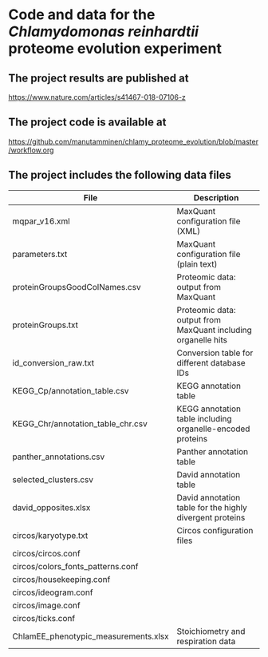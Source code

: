 # Code and data for the _Chlamydomonas reinhardtii_ proteome evolution experiment

## The project results are published at

https://www.nature.com/articles/s41467-018-07106-z

## The project code is available at

https://github.com/manutamminen/chlamy_proteome_evolution/blob/master/workflow.org

## The project includes the following data files

| File                                        | Description                                                |
| ------------------------------------------- | ------------------------------------------------------------- |
| mqpar_v16.xml                               | MaxQuant configuration file (XML)                             |
| parameters.txt                              | MaxQuant configuration file (plain text)                      |
| proteinGroupsGoodColNames.csv               | Proteomic data: output from MaxQuant                          |
| proteinGroups.txt                           | Proteomic data: output from MaxQuant including organelle hits |
| id_conversion_raw.txt                       | Conversion table for different database IDs                   |
| KEGG_Cp/annotation_table.csv                | KEGG annotation table                                         |
| KEGG_Chr/annotation_table_chr.csv           | KEGG annotation table including organelle-encoded proteins    |
| panther_annotations.csv                     | Panther annotation table                                      |
| selected_clusters.csv                       | David annotation table                                        |
| david_opposites.xlsx                        | David annotation table for the highly divergent proteins      |
| circos/karyotype.txt                        | Circos configuration files                                    |
| circos/circos.conf                          |                                                               |
| circos/colors_fonts_patterns.conf           |                                                               |
| circos/housekeeping.conf                    |                                                               |
| circos/ideogram.conf                        |                                                               |
| circos/image.conf                           |                                                               |
| circos/ticks.conf                           |                                                               |
| ChlamEE_phenotypic_measurements.xlsx        | Stoichiometry and respiration data                            |
